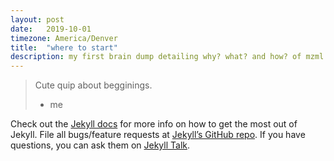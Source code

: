 ```yaml
---
layout: post
date:   2019-10-01
timezone: America/Denver
title:  "where to start"
description: my first brain dump detailing why? what? and how? of mzml.io
---
```


> Cute quip about begginings.
> - me

Check out the [Jekyll docs][jekyll-docs] for more info on how to get the most out of Jekyll. File all bugs/feature requests at [Jekyll’s GitHub repo][jekyll-gh]. If you have questions, you can ask them on [Jekyll Talk][jekyll-talk].

[jekyll-docs]: https://jekyllrb.com/docs/home
[jekyll-gh]:   https://github.com/jekyll/jekyll
[jekyll-talk]: https://talk.jekyllrb.com/
